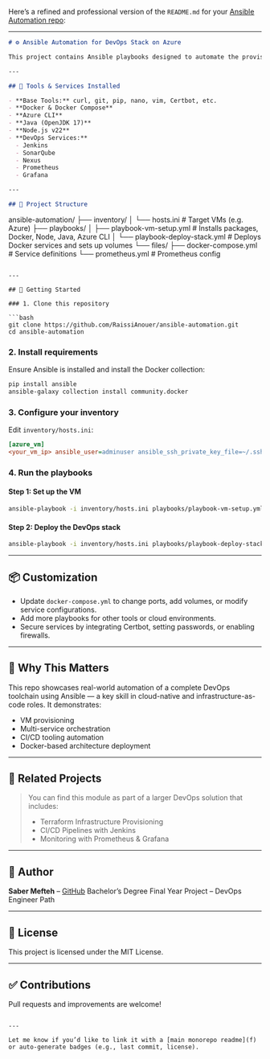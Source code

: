 Here’s a refined and professional version of the `README.md` for your [Ansible Automation repo](https://github.com/RaissiAnouer/ansible-automation):

---

```markdown
# ⚙️ Ansible Automation for DevOps Stack on Azure

This project contains Ansible playbooks designed to automate the provisioning and configuration of a full DevOps toolchain on an Azure VM. It installs Docker, Node.js, Java, Azure CLI, and deploys essential DevOps services via Docker Compose.

---

## 🧰 Tools & Services Installed

- **Base Tools:** curl, git, pip, nano, vim, Certbot, etc.
- **Docker & Docker Compose**
- **Azure CLI**
- **Java (OpenJDK 17)**
- **Node.js v22**
- **DevOps Services:**
  - Jenkins
  - SonarQube
  - Nexus
  - Prometheus
  - Grafana

---

## 📁 Project Structure

```

ansible-automation/
├── inventory/
│   └── hosts.ini                # Target VMs (e.g. Azure)
├── playbooks/
│   ├── playbook-vm-setup.yml   # Installs packages, Docker, Node, Java, Azure CLI
│   └── playbook-deploy-stack.yml # Deploys Docker services and sets up volumes
└── files/
├── docker-compose.yml      # Service definitions
└── prometheus.yml          # Prometheus config

````

---

## 🚀 Getting Started

### 1. Clone this repository

```bash
git clone https://github.com/RaissiAnouer/ansible-automation.git
cd ansible-automation
````

### 2. Install requirements

Ensure Ansible is installed and install the Docker collection:

```bash
pip install ansible
ansible-galaxy collection install community.docker
```

### 3. Configure your inventory

Edit `inventory/hosts.ini`:

```ini
[azure_vm]
<your_vm_ip> ansible_user=adminuser ansible_ssh_private_key_file=~/.ssh/id_rsa
```

### 4. Run the playbooks

#### Step 1: Set up the VM

```bash
ansible-playbook -i inventory/hosts.ini playbooks/playbook-vm-setup.yml
```

#### Step 2: Deploy the DevOps stack

```bash
ansible-playbook -i inventory/hosts.ini playbooks/playbook-deploy-stack.yml
```

---

## 📦 Customization

* Update `docker-compose.yml` to change ports, add volumes, or modify service configurations.
* Add more playbooks for other tools or cloud environments.
* Secure services by integrating Certbot, setting passwords, or enabling firewalls.

---

## 💼 Why This Matters

This repo showcases real-world automation of a complete DevOps toolchain using Ansible — a key skill in cloud-native and infrastructure-as-code roles. It demonstrates:

* VM provisioning
* Multi-service orchestration
* CI/CD tooling automation
* Docker-based architecture deployment

---

## 📎 Related Projects

> You can find this module as part of a larger DevOps solution that includes:
>
> * Terraform Infrastructure Provisioning
> * CI/CD Pipelines with Jenkins
> * Monitoring with Prometheus & Grafana

---

## 🧠 Author

**Saber Mefteh** – [GitHub](https://github.com/RaissiAnouer)
Bachelor’s Degree Final Year Project – DevOps Engineer Path

---

## 🪪 License

This project is licensed under the MIT License.

---

## ✅ Contributions

Pull requests and improvements are welcome!

```

---

Let me know if you’d like to link it with a [main monorepo readme](f) or auto-generate badges (e.g., last commit, license).
```
